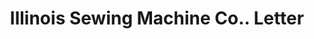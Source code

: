 ---
doi: 10.7916/D84F32PP
date_other: '1900'
date_other_textual: '1900'
form: correspondence
genre:
- Letters (correspondence)
name:
- Illinois Sewing Machine Co.
object_in_context_url: https://biggert.cul.columbia.edu/items/view/ave_biggert_00275
subject_hierarchical_geographic:
- Rockford, Illinois, United States
subject_name:
- Illinois Sewing Machine Co.
title: Illinois Sewing Machine Co.. Letter
sort_title: Illinois Sewing Machine Co.. Letter
call_number: ave_biggert_00275
coordinates:
- 42.25944444444445,-89.06444444444445
pid: ave_biggert_00275
identifiers: ave_biggert_00275
thumbnail: https://derivativo-3.library.columbia.edu/iiif/2/ldpd:344221/full/!256,256/0/native.jpg
permalink: /biggert/ave_biggert_00275/
layout: iiif-image-page
---